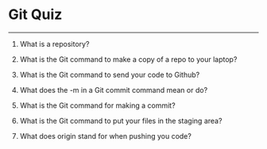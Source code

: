 # Git Quiz



---

1. What is a repository?

<!-- repo is folder that you store files on github-->

2. What is the Git command to make a copy of a repo to your laptop?

<!-- git clone -->

3. What is the Git command to send your code to Github?

<!-- git push -->

4. What does the -m in a Git commit command mean or do?

<!-- it is message that gives some defination what you did -->

5. What is the Git command for making a commit?

<!-- git commit -m  -->

6. What is the Git command to put your files in the staging area?

<!-- git add . -->

7. What does origin stand for when pushing you code?

<!-- is where you want to push or to sotre your code -->
